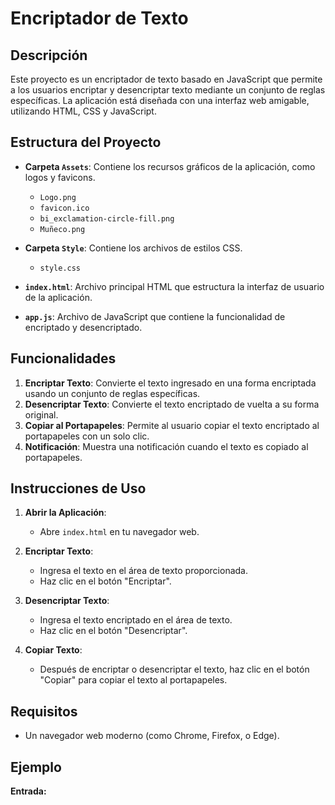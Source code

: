 # Encriptador de Texto

## Descripción

Este proyecto es un encriptador de texto basado en JavaScript que permite a los usuarios encriptar y desencriptar texto mediante un conjunto de reglas específicas. La aplicación está diseñada con una interfaz web amigable, utilizando HTML, CSS y JavaScript.

## Estructura del Proyecto

- **Carpeta `Assets`**: Contiene los recursos gráficos de la aplicación, como logos y favicons.
  - `Logo.png`
  - `favicon.ico`
  - `bi_exclamation-circle-fill.png`
  - `Muñeco.png`

- **Carpeta `Style`**: Contiene los archivos de estilos CSS.
  - `style.css`

- **`index.html`**: Archivo principal HTML que estructura la interfaz de usuario de la aplicación.

- **`app.js`**: Archivo de JavaScript que contiene la funcionalidad de encriptado y desencriptado.

## Funcionalidades

1. **Encriptar Texto**: Convierte el texto ingresado en una forma encriptada usando un conjunto de reglas específicas.
2. **Desencriptar Texto**: Convierte el texto encriptado de vuelta a su forma original.
3. **Copiar al Portapapeles**: Permite al usuario copiar el texto encriptado al portapapeles con un solo clic.
4. **Notificación**: Muestra una notificación cuando el texto es copiado al portapapeles.

## Instrucciones de Uso

1. **Abrir la Aplicación**:
   - Abre `index.html` en tu navegador web.

2. **Encriptar Texto**:
   - Ingresa el texto en el área de texto proporcionada.
   - Haz clic en el botón "Encriptar".

3. **Desencriptar Texto**:
   - Ingresa el texto encriptado en el área de texto.
   - Haz clic en el botón "Desencriptar".

4. **Copiar Texto**:
   - Después de encriptar o desencriptar el texto, haz clic en el botón "Copiar" para copiar el texto al portapapeles.

## Requisitos

- Un navegador web moderno (como Chrome, Firefox, o Edge).

## Ejemplo

**Entrada:**
